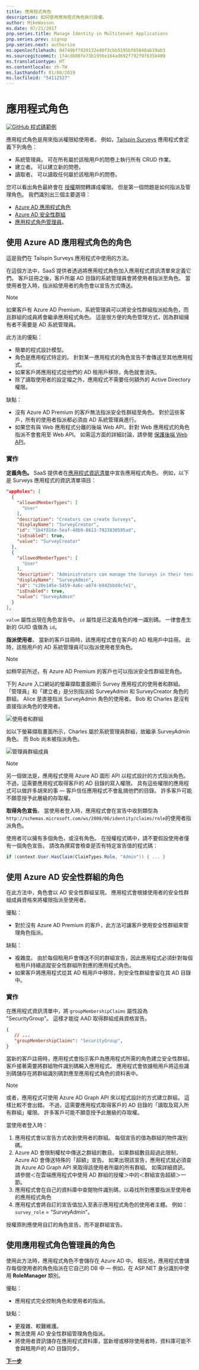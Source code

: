 ```yaml
---
title: 應用程式角色
description: 如何使用應用程式角色執行授權。
author: MikeWasson
ms.date: 07/21/2017
pnp.series.title: Manage Identity in Multitenant Applications
pnp.series.prev: signup
pnp.series.next: authorize
ms.openlocfilehash: 04749bff820132e40f3cbb5195bf65648ab39ab3
ms.sourcegitcommit: 1f4cdb08fe73b1956e164ad692f792f9f635b409
ms.translationtype: HT
ms.contentlocale: zh-TW
ms.lasthandoff: 01/08/2019
ms.locfileid: "54112527"
---
```

# <a name="application-roles"></a>應用程式角色

[![GitHub](../_images/github.png) 程式碼範例][sample application]

應用程式角色是用來指派權限給使用者。 例如，[Tailspin Surveys][tailspin] 應用程式會定義下列角色：

* 系統管理員。 可在所有屬於該租用戶的問卷上執行所有 CRUD 作業。
* 建立者。 可以建立新的問卷。
* 讀取者。 可以讀取任何屬於該租用戶的問卷。

您可以看出角色最終會在 [授權]期間轉譯成權限。 但是第一個問題是如何指派及管理角色。 我們識別出三個主要選項：

* [Azure AD 應用程式角色](#roles-using-azure-ad-app-roles)
* [Azure AD 安全性群組](#roles-using-azure-ad-security-groups)
* [應用程式角色管理員](#roles-using-an-application-role-manager)。

## <a name="roles-using-azure-ad-app-roles"></a>使用 Azure AD 應用程式角色的角色

這是我們在 Tailspin Surveys 應用程式中使用的方法。

在這個方法中，SaaS 提供者透過將應用程式角色加入應用程式資訊清單來定義它們。 客戶註冊之後，客戶所屬 AD 目錄的系統管理員會將使用者指派至角色。 當使用者登入時，指派給使用者的角色會以宣告方式傳送。

> [!NOTE]
> 如果客戶有 Azure AD Premium，系統管理員可以將安全性群組指派給角色，而且群組的成員將會繼承應用程式角色。 這是很方便的角色管理方式，因為群組擁有者不需要是 AD 系統管理員。

此方法的優點：

* 簡單的程式設計模型。
* 角色是應用程式特定的。 針對某一應用程式的角色宣告不會傳送至其他應用程式。
* 如果客戶將應用程式從他們的 AD 租用戶移除，角色就會消失。
* 除了讀取使用者的設定檔之外，應用程式不需要任何額外的 Active Directory 權限。

缺點：

* 沒有 Azure AD Premium 的客戶無法指派安全性群組至角色。 對於這些客戶，所有的使用者指派都必須由 AD 系統管理員進行。
* 如果您有與 Web 應用程式分離的後端 Web API，針對 Web 應用程式的角色指派不會套用至 Web API。 如需這方面的詳細討論，請參閱 [保護後端 Web API]。

### <a name="implementation"></a>實作

**定義角色。** SaaS 提供者在[應用程式資訊清單]中宣告應用程式角色。 例如，以下是 Surveys 應用程式的資訊清單項目：

```json
"appRoles": [
  {
    "allowedMemberTypes": [
      "User"
    ],
    "description": "Creators can create Surveys",
    "displayName": "SurveyCreator",
    "id": "1b4f816e-5eaf-48b9-8613-7923830595ad",
    "isEnabled": true,
    "value": "SurveyCreator"
  },
  {
    "allowedMemberTypes": [
      "User"
    ],
    "description": "Administrators can manage the Surveys in their tenant",
    "displayName": "SurveyAdmin",
    "id": "c20e145e-5459-4a6c-a074-b942bbd4cfe1",
    "isEnabled": true,
    "value": "SurveyAdmin"
  }
],
```

`value` 屬性出現在角色宣告中。 `id` 屬性是已定義角色的唯一識別碼。 一律會產生新的 GUID 值做為 `id`。

**指派使用者**。 當新的客戶註冊時，該應用程式會在客戶的 AD 租用戶中註冊。 此時，該租用戶的 AD 系統管理員可以指派使用者至角色。

> [!NOTE]
> 如稍早前所述，有 Azure AD Premium 的客戶也可以指派安全性群組至角色。

下列 Azure 入口網站的螢幕擷取畫面顯示 Survey 應用程式的使用者和群組。 「管理員」和「建立者」是分別指派給 SurveyAdmin 和 SurveyCreator 角色的群組。 Alice 是直接指派 SurveyAdmin 角色的使用者。 Bob 和 Charles 是沒有直接指派角色的使用者。

![使用者和群組](./images/running-the-app/users-and-groups.png)

如以下螢幕擷取畫面所示，Charles 屬於系統管理員群組，故繼承 SurveyAdmin 角色。 而 Bob 尚未被指派角色。

![管理員群組成員](./images/running-the-app/admin-members.png)

> [!NOTE]
> 另一個做法是，應用程式使用 Azure AD 圖形 API 以程式設計的方式指派角色。 不過，這需要應用程式取得客戶的 AD 目錄的寫入權限。 具有這些權限的應用程式可以做許多胡來的事 &mdash; 客戶信任應用程式不會亂搞他們的目錄。 許多客戶可能不願意授予此層級的存取權。

**取得角色宣告**。 當使用者登入時，應用程式會在宣告中收到類型為 `http://schemas.microsoft.com/ws/2008/06/identity/claims/role`的使用者指派角色。

使用者可以擁有多個角色，或沒有角色。 在授權程式碼中，請不要假設使用者僅有一個角色宣告。 請改為撰寫會檢查是否有特定宣告值的程式碼：

```csharp
if (context.User.HasClaim(ClaimTypes.Role, "Admin")) { ... }
```

## <a name="roles-using-azure-ad-security-groups"></a>使用 Azure AD 安全性群組的角色

在此方法中，角色會以 AD 安全性群組呈現。 應用程式會根據使用者的安全性群組成員資格來將權限指派至使用者。

優點：

* 對於沒有 Azure AD Premium 的客戶，此方法可讓客戶使用安全性群組來管理角色指派。

缺點：

* 複雜度。 由於每個租用戶會傳送不同的群組宣告，因此應用程式必須針對每個租用戶持續追蹤安全性群組所對應的應用程式角色。
* 如果客戶將應用程式從其 AD 租用戶中移除，則安全性群組會留在其 AD 目錄中。

<!-- markdownlint-disable MD024 -->

### <a name="implementation"></a>實作

<!-- markdownlint-enable MD024 -->

在應用程式資訊清單中，將 `groupMembershipClaims` 屬性設為 "SecurityGroup"。 這樣才能從 AAD 取得群組成員資格宣告。

```json
{
   // ...
   "groupMembershipClaims": "SecurityGroup",
}
```

當新的客戶註冊時，應用程式會指示客戶為應用程式所需的角色建立安全性群組。 客戶接著需要將群組物件識別碼輸入應用程式。 應用程式會依據租用戶將這些識別碼儲存在將群組識別碼對應至應用程式角色的資料表中。

> [!NOTE]
> 或者，應用程式可使用 Azure AD Graph API 來以程式設計的方式建立群組。  這樣比較不會出錯。 不過，這需要應用程式取得客戶的 AD 目錄的「讀取及寫入所有群組」權限。 許多客戶可能不願意授予此層級的存取權。

當使用者登入時：

1. 應用程式會以宣告方式收到使用者的群組。 每個宣告的值為群組的物件識別碼。
2. Azure AD 會限制權杖中傳送之群組的數目。 如果群組數目超過此限制，Azure AD 會傳送特殊的「超額」宣告。 如果出現該宣告，應用程式就必須查詢 Azure AD Graph API 來取得該使用者所屬的所有群組。 如需詳細資訊，請參閱＜在雲端應用程式中使用 AD 群組的授權＞中的＜群組宣告超額＞一節。
3. 應用程式會在自己的資料庫中查閱物件識別碼，以尋找所對應要指派至使用者的應用程式角色
4. 應用程式會將自訂的宣告值加入至表示應用程式角色的使用者主體。 例如： `survey_role` = "SurveyAdmin"。

授權原則應使用自訂的角色宣告，而不是群組宣告。

## <a name="roles-using-an-application-role-manager"></a>使用應用程式角色管理員的角色

使用此方法時，應用程式角色不會儲存在 Azure AD 中。 相反地，應用程式會儲存每個使用者的角色指派在它自己的 DB 中 &mdash; 例如，在 ASP.NET 身分識別中使用 **RoleManager** 類別。

優點：

* 應用程式完全控制角色和使用者的指派。

缺點：

* 更複雜、較難維護。
* 無法使用 AD 安全性群組管理角色指派。
* 將使用者資訊儲存在應用程式資料庫，當新增或移除使用者時，資料庫可能不會與租用戶的 AD 目錄同步。

[**下一步**][授權]

<!-- links -->

[tailspin]: tailspin.md
[授權]: authorize.md
[保護後端 Web API]: web-api.md
[應用程式資訊清單]: /azure/active-directory/active-directory-application-manifest/
[sample application]: https://github.com/mspnp/multitenant-saas-guidance
